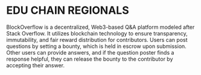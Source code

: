 # EDU CHAIN REGIONALS

BlockOverflow is a decentralized, Web3-based Q&A platform modeled after Stack Overflow. It utilizes blockchain technology to ensure transparency, immutability, and fair reward distribution for contributors. Users can post questions by setting a bounty, which is held in escrow upon submission. Other users can provide answers, and if the question poster finds a response helpful, they can release the bounty to the contributor by accepting their answer.

